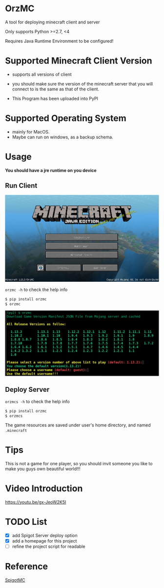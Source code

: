 # OrzMC

A tool for deploying minecraft client and server

Only supports Python >=2.7, <4

Requires Java Runtime Environment to be configured!

# Supported Minecraft Client Version

- supports all versions of client

- you should make sure the version of the minecraft server that you will connect to is the same as that of the client.

- This Program has been uploaded into PyPI

# Supported Operating System

- mainly for MacOS.
- Maybe can run on windows, as a backup schema.

# Usage

**You should have a jre runtime on you device**

## Run Client

![Minecraft-Client](screenshots/minecraft-client.png)

`orzmc -h` to check the help info
```
$ pip install orzmc
$ orzmc
```

![orzmc](screenshots/orzmc.png)

## Deploy Server

`orzmcs -h` to check the help info

```
$ pip install orzmc
$ orzmcs
```

The game resources are saved under user's home directory, and named `.minecraft`

# Tips

This is not a game for one player, so you should invit someone you like to make you guys own beautiful world!!!

# Video Introduction

<https://youtu.be/gx-JeoW2K5I>


# TODO List

- [x] add Spigot Server deploy option
- [x] add a homepage for this project
- [ ] refine the project script for readable

# Reference

[SpigotMC](https://www.spigotmc.org/)
